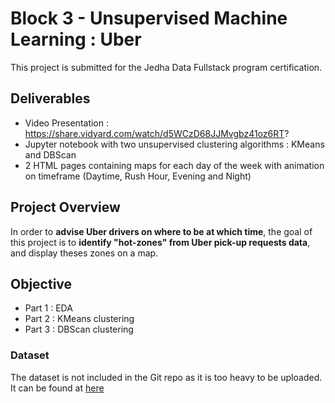 # Block 3 - Unsupervised Machine Learning : Uber

This project is submitted for the Jedha Data Fullstack program certification. 


## Deliverables

- Video Presentation : https://share.vidyard.com/watch/d5WCzD68JJMvgbz41oz6RT?
- Jupyter notebook with two unsupervised clustering algorithms : KMeans and DBScan
- 2 HTML pages containing maps for each day of the week with animation on timeframe (Daytime, Rush Hour, Evening and Night) 


## Project Overview

In order to **advise Uber drivers on where to be at which time**, the goal of this project is to **identify "hot-zones" from Uber pick-up requests data**, and display theses zones on a map.

## Objective

- Part 1 : EDA
- Part 2 : KMeans clustering
- Part 3 : DBScan clustering

### Dataset

The dataset is not included in the Git repo as it is too heavy to be uploaded. It can be found at [here](https://full-stack-bigdata-datasets.s3.eu-west-3.amazonaws.com/Machine+Learning+non+Supervis%C3%A9/Projects/uber-trip-data.zip)

